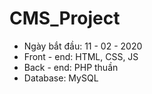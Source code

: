 # CMS_Project
* Ngày bắt đầu: 11 - 02 - 2020
* Front - end: HTML, CSS, JS
* Back - end: PHP thuần
* Database: MySQL
